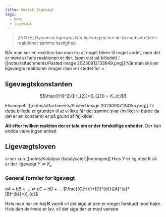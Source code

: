 ```yaml
---
title: kemisk ligevægt
tags:
  - kemi
  - ligevægt
---
```


> [!NOTE] Dynamisk ligevægt
> Når ligevægten har de to modsatrettede reaktioner samme hastighed. 

Når man ser en reaktion kan man tro at noget bliver til noget andet, men det er mere at hele reaktionen er der. (som vist på billedet)
![[notes/attachments/Pasted image 20230912133949.png]]
Når man skriver ligevægts reaktioner bruger man $\rightleftharpoons$ i stedet for $=$
## ligevægtskonstanten

$$\frac{[HI]^2}{[H_{2}]*[I_{2}]} = K_{c}$$


Eksempel:
![[notes/attachments/Pasted image 20230907134155.png]]
Til dette billede er grunden til at vi ikke får det samme svar (hvilket vi burde da det er en konstant) er på grund af fejlkilder.

**Alt efter hvilken reaktion der er tale om er der forskellige enheder**. Der kan endda være ingen enhed 

## Ligevægtsloven
vi ser kun [[notes/Katalyse (katalysater)|homogen]]
Hvis Y er lig med K så er der ligevægt
$Y \rightleftharpoons K_{c}$

### General formler for ligevægt 
$aA+bB+\dots\rightleftharpoons cC+dD+\dots$
$\frac{[C]^{c}*[D]^{d}}{[A]^{a}*[B]^{b}}=K_{c}$

Hvis man har en høj **K** værdi vil det sige at den er meget forskudt mod højre.
Hvis den derimod er lav, vil det sige der er mod venstre